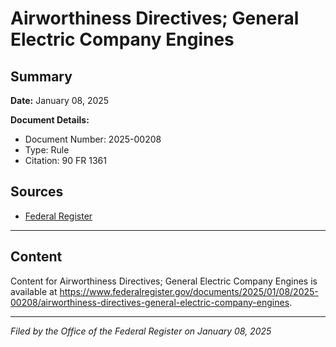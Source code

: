 # Airworthiness Directives; General Electric Company Engines

## Summary

**Date:** January 08, 2025

**Document Details:**
- Document Number: 2025-00208
- Type: Rule
- Citation: 90 FR 1361

## Sources
- [Federal Register](https://www.federalregister.gov/documents/2025/01/08/2025-00208/airworthiness-directives-general-electric-company-engines)

---

## Content

Content for Airworthiness Directives; General Electric Company Engines is available at https://www.federalregister.gov/documents/2025/01/08/2025-00208/airworthiness-directives-general-electric-company-engines.

---

*Filed by the Office of the Federal Register on January 08, 2025*
